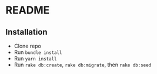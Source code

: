 # README

## Installation

- Clone repo
- Run `bundle install`
- Run `yarn install`
- Run `rake db:create`, `rake db:migrate`, then `rake db:seed`